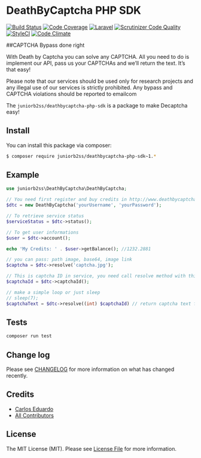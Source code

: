 # DeathByCaptcha PHP SDK

[![Build Status](https://travis-ci.org/juniorb2ss/deathbycaptcha-php-sdk.svg?branch=master)](https://travis-ci.org/juniorb2ss/deathbycaptcha-php-sdk) [![Code Coverage](https://scrutinizer-ci.com/g/juniorb2ss/deathbycaptcha-php-sdk/badges/coverage.png?b=master)](https://scrutinizer-ci.com/g/juniorb2ss/deathbycaptcha-php-sdk/?branch=master) [![Laravel](https://img.shields.io/badge/Laravel-5.*-green.svg)](https://laravel.com) [![Scrutinizer Code Quality](https://scrutinizer-ci.com/g/juniorb2ss/deathbycaptcha-php-sdk/badges/quality-score.png?b=master)](https://scrutinizer-ci.com/g/juniorb2ss/deathbycaptcha-php-sdk/?branch=master) [![StyleCI](https://styleci.io/repos/99608750/shield?branch=master)](https://styleci.io/repos/84957945) [![Code Climate](https://codeclimate.com/github/juniorb2ss/deathbycaptcha-php-sdk/badges/gpa.svg)](https://codeclimate.com/github/juniorb2ss/deathbycaptcha-php-sdk)

##CAPTCHA Bypass done right

With Death by Captcha you can solve any CAPTCHA. All you need to do is implement our API, pass us your CAPTCHAs and we’ll return the text. It’s that easy!

Please note that our services should be used only for research projects and any illegal use of our services is strictly prohibited. Any bypass and CAPTCHA violations should be reported to  emailcom

The `juniorb2ss/deathbycaptcha-php-sdk` is a package to make Decaptcha easy!

## Install

You can install this package via composer:

``` bash
$ composer require juniorb2ss/deathbycaptcha-php-sdk~1.*
```

## Example
```php
use juniorb2ss\DeathByCaptcha\DeathByCaptcha;

// You need first register and buy credits in http://www.deathbycaptcha.com
$dtc = new DeathByCaptcha('yourUsername', 'yourPassword');

// To retrieve service status
$serviceStatus = $dtc->status();

// To get user informations
$user = $dtc->account();

echo 'My Credits: ' . $user->getBalance(); //1232.2881

// you can pass: path image, base64, image link
$captcha = $dtc->resolve('captcha.jpg');

// This is captcha ID in service, you need call resolve method with this ID seconds later.
$captchaId = $dtc->captchaId();

// make a simple loop or just sleep
// sleep(7);
$captchaText = $dtc->resolve((int) $captchaId) // return captcha text for human
```

## Tests

```bash
composer run test
```

## Change log

Please see [CHANGELOG](CHANGELOG.md) for more information on what has changed recently.

## Credits

- [Carlos Eduardo](https://github.com/juniorb2ss)
- [All Contributors](../../contributors)

## License

The MIT License (MIT). Please see [License File](LICENSE.md) for more information.